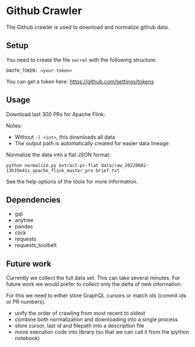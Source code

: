 # Github Crawler

The Github crawler is used to download and normalize github data.

## Setup

You need to create the file `secret` with the following structure:

```
OAUTH_TOKEN: <your-token>
```

You can get a token here: https://github.com/settings/tokens

## Usage

Download last 300 PRs for Apache Flink:

Notes:
- Without `-l <int>`, this downloads all data
- The output path is automatically created for easier data lineage

Normalize the data into a flat JSON format:

    python normalize.py extract-pr-flat data/raw_20220602-13h35m41s_apache_flink_master_prs-brief.txt

See the help options of the tools for more information.

## Dependencies

- gql
- anytree
- pandas
- click
- requests
- requests_toolbelt

## Future work

Currently we collect the full data set. This can take several minutes. For
future work we would prefer to collect only the delta of new information.

For this we need to either store GraphQL cursors or match ids (commit ids or PR
numbers).

- unify the order of crawling from most recent to oldest
- combine both normalization and downloading into a single process
- store cursor, last id and filepath into a description file
- move execution code into library (so that we can call it from the ipython
    notebook)
